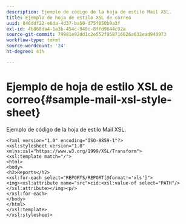 ```yaml
---
description: Ejemplo de código de la hoja de estilo Mail XSL.
title: Ejemplo de hoja de estilo XSL de correo
uuid: 846ddf22-e6da-4d37-ba50-d75f850b9a3f
exl-id: 4b868da4-1a3b-454c-940c-8ffd9644c92a
source-git-commit: 79981e92dd1c2e552f958716626a632ead940973
workflow-type: tm+mt
source-wordcount: '24'
ht-degree: 41%

---
```


# Ejemplo de hoja de estilo XSL de correo{#sample-mail-xsl-style-sheet}

Ejemplo de código de la hoja de estilo Mail XSL.

```
<?xml version="1.0" encoding="ISO-8859-1"?>
<xsl:stylesheet version="1.0" xmlns:xsl="https://www.w3.org/1999/XSL/Transform">
<xsl:template match="/">
<html>
<body>
<h2>Reports</h2>
<xsl:for-each select="REPORTS/REPORT[@format!='xls']">
<img><xsl:attribute name="src">cid:<xsl:value-of select="PATH"/></xsl:attribute></img><p/>
</xsl:for-each>
</body>
</html>
</xsl:template>
</xsl:stylesheet>
```
